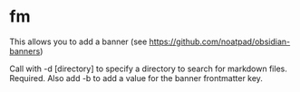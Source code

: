 # fm

This allows you to add a banner (see https://github.com/noatpad/obsidian-banners)

Call with -d [directory] to specify a directory to search for markdown files. Required.
Also add -b to add a value for the banner frontmatter key.